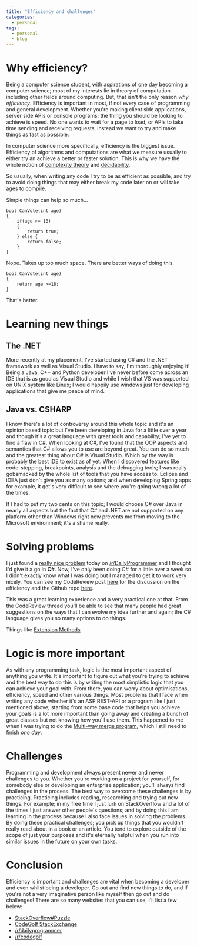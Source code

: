 ```yaml
---
title: "Efficiency and challenges"
categories:
  - personal
tags:
  - personal
  - blog
---
```


# Why efficiency?

Being a computer science student, with aspirations of one day becoming a computer science; most of my interests lie in theory of computation including other fields around computing. But, that isn't the only reason *why efficiency*. Efficiency is important in most, if not every case of programming and general development. Whether you're making client side applications, server side APIs or console programs; the thing you should be looking to achieve is speed. No one wants to wait for a page to load, or APIs to take time sending and receiving requests, instead we want to try and make things as fast as possible.

In computer science more specifically, efficiency is the biggest issue. Efficiency of algorithms and computations are what we measure usually to either try an achieve a better or faster solution. This is why we have the whole notion of  [complexity theory](https://en.wikipedia.org/wiki/Computational_complexity_theory) and [decidability](https://en.wikipedia.org/wiki/Decidability_(logic)).

So usually, when writing any code I try to be as efficient as possible, and try to avoid doing things that may either break my code later on or will take ages to compile.

Simple things can help so much...

```
bool CanVote(int age)
{
	if(age >= 18)
	{
		return true;
	} else {
		return false;
	}
}
```
Nope. Takes up too much space. There are better ways of doing this.
```
bool CanVote(int age)
{
	return age >=18;
}
```

That's better.

# Learning new things

## The .NET

More recently at my placement, I've started using C# and the .NET framework as well as Visual Studio. I have to say, I'm thoroughly enjoying it! Being a Java, C++ and Python developer I've never before come across an IDE that is as good as Visual Studio and while I wish that VS was supported on UNIX system like Linux; I would happily use windows just for developing applications that give me peace of mind.

## Java vs. CSHARP

I know there's a lot of controversy around this whole topic and it's an opinion based topic but I've been developing in Java for a little over a year and though it's a great language with great tools and capability; I've yet to find a flaw in C#. When looking at C#, I've found that the OOP aspects and semantics that C# allows you to use are beyond great. You can do so much and the greatest thing about C# is Visual Studio. Which by the way is probably the best IDE to exist as of yet. When I discovered features like code-stepping, breakpoints, analysis and the debugging tools; I was really gobsmacked by the whole list of tools that you have access to. Eclipse and iDEA just don't give you as many options; and when developing Spring apps for example, it get's very difficult to see where you're going wrong a lot of the times.

If I had to put my two cents on this topic; I would choose C# over Java in nearly all aspects but the fact that C# and .NET are not supported on any platform other than Windows right now prevents me from moving to the Microsoft environment; it's a shame really.

# Solving problems

I just found a [really nice problem](https://www.reddit.com/r/dailyprogrammer/comments/53ijnb/20160919_challenge_284_easy_wandering_fingers/) today on [/r/DailyProgrammer](https://www.reddit.com/r/dailyprogrammer) and I thought I'd give it a go in **C#**. Now, I've only been doing C# for a little over a week so I didn't exactly know what I was doing but I managed to get it to work very nicely. You can see my CodeReview post [here](http://codereview.stackexchange.com/questions/142784/dailyprogrammer-284-wandering-fingers) for the discussion on the efficiency and the Github repo [here](https://github.com/redrails/DailyProgrammer/tree/master/cs/284).

This was a great learning experience and a very practical one at that. From the CodeReview thread you'll be able to see that many people had great suggestions on the ways that I can evolve my idea further and again; the C# language gives you so many options to do things. 

Things like [Extension Methods](https://msdn.microsoft.com/en-gb/library/bb383977.aspx) 

# Logic is more important

As with any programming task, logic is the most important aspect of anything you write. It's important to figure out what you're trying to achieve and the best way to do this is by writing the most simplistic logic that you can achieve your goal with. From there, you can worry about optimisations, efficiency, speed and other various things. Most problems that I face when writing any code whether it's an ASP REST-API or a program like I just mentioned above; starting from some base code that helps you achieve your goals is a lot more important than going away and creating a bunch of great classes but not knowing how you'll use them. This happened to me when I was trying to do the [Multi-way merge program](https://github.com/redrails/MultiwayMerge), which I still need to finish *one day*. 

# Challenges

Programming and development always present newer and newer challenges to you. Whether you're working on a project for yourself, for somebody else or developing an enterprise application; you'll always find challenges in the process. The best way to overcome these challenges is by practicing. Practicing includes reading, researching and trying out new things. For example; in my free time I just lurk on StackOverflow and a lot of the times I just answer other people's questions; and by doing this I am learning in the process because I also face issues in solving the problems. By doing these practical challenges; you pick up things that you wouldn't really read about in a book or an article. You tend to explore outside of the scope of just your purposes and it's eternally helpful when you run into similar issues in the future on your own tasks.

# Conclusion

Efficiency is important and challenges are vital when becoming a developer and even whilst being a developer. Go out and find new things to do, and if you're not a very imaginative person like myself then go out and do challenges! There are so many websites that you can use, I'll list a few below:

- [StackOverflow#Puzzle](http://stackoverflow.com/questions/tagged/puzzle)
- [CodeGolf StackExchange](http://codegolf.stackexchange.com/)
- [/r/dailyprogrammer](https://www.reddit.com/r/dailyprogrammer/)
- [/r/codegolf](https://www.reddit.com/r/codegolf/)
